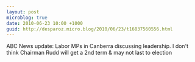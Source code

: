 ```yaml
---
layout: post
microblog: true
date: 2010-06-23 10:00 +1000
guid: http://desparoz.micro.blog/2010/06/23/t16837560556.html
---
```

ABC News update: Labor MPs in Canberra discussing leadership. I don't think Chairman Rudd will get a 2nd term &amp; may not last to election
